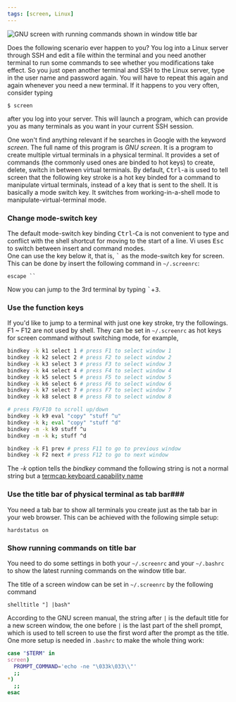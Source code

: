 ```yaml
---
tags: [screen, Linux]
---
```


![GNU screen with running commands shown in window title 
bar]({{site.exa}}/GNU-screen-with-running-commands-as-titles-of-terminals-shown-in-window-title-bar.png)

Does the following scenario ever happen to you? You log into a Linux server 
through SSH and edit a file within the terminal and you need another terminal 
to run some commands to see whether you modifications take effect. So you just 
open another terminal and SSH to the Linux server, type in the user name and 
password again. You will have to repeat this again and again whenever you need 
a new terminal. If it happens to you very often, consider typing

~~~
$ screen
~~~

after you log into your server. This will launch a program, which can provide 
you as many terminals as you want in your current SSH session.

One won't find anything relevant if he searches in Google with the keyword 
*screen*. The full name of this program is *GNU screen*. It is a program to 
create multiple virtual terminals in a physical terminal. It provides a set of 
commands (the commonly used ones are binded to hot keys) to create, delete, 
switch in between virtual terminals. By default, <kbd>Ctrl</kbd>-<kbd>a</kbd> 
is used to tell screen that the following key stroke is a hot key binded for a 
command to manipulate virtual terminals, instead of a key that is sent to the 
shell. It is basically a mode switch key. It switches from working-in-a-shell 
mode to manipulate-virtual-terminal mode.

### Change mode-switch key ###

The default mode-switch key binding <kbd>Ctrl</kbd>-<kbd>Ca</kbd> is not 
convenient to type and conflict with the shell shortcut for moving to the start 
of a line.  Vi uses <kbd>Esc</kbd> to switch between insert and command modes.  
One can use the key below it, that is, <kbd>\`</kbd> as the mode-switch key for 
screen.  This can be done by insert the following command in `~/.screenrc`:

~~~
escape ``
~~~

Now you can jump to the 3rd terminal by typing <kbd>\`</kbd>+<kbd>3</kbd>.

### Use the function keys ###

If you'd like to jump to a terminal with just one key stroke, try the 
followings. F1 ~ F12 are not used by shell.  They can be set in `~/.screenrc` 
as hot keys for screen command without switching mode, for example,

~~~ bash
bindkey -k k1 select 1 # press F1 to select window 1
bindkey -k k2 select 2 # press F2 to select window 2
bindkey -k k3 select 3 # press F3 to select window 3
bindkey -k k4 select 4 # press F4 to select window 4
bindkey -k k5 select 5 # press F5 to select window 5
bindkey -k k6 select 6 # press F6 to select window 6
bindkey -k k7 select 7 # press F7 to select window 7
bindkey -k k8 select 8 # press F8 to select window 8

# press F9/F10 to scroll up/down
bindkey -k k9 eval "copy" "stuff ^u"
bindkey -k k; eval "copy" "stuff ^d"
bindkey -m -k k9 stuff ^u
bindkey -m -k k; stuff ^d

bindkey -k F1 prev # press F11 to go to previous window
bindkey -k F2 next # press F12 to go to next window
~~~

The *-k* option tells the *bindkey* command the following string is not a 
normal string but a [termcap keyboard capability
name](https://www.gnu.org/software/termutils/manual/termcap-1.3/html_chapter/termcap_5.html)

### Use the title bar of physical terminal as tab bar###

You need a tab bar to show all terminals you create just as the tab bar in your 
web browser. This can be achieved with the following simple setup:

~~~
hardstatus on
~~~

### Show running commands on title bar ###

You need to do some settings in both your `~/.screenrc` and your `~/.bashrc` to 
show the latest running commands on the window title bar.

The title of a screen window can be set in `~/.screenrc` by the following 
command

~~~
shelltitle "] |bash"
~~~

According to the GNU screen manual, the string after `|` is the default title 
for a new screen window, the one before `|` is the last part of the shell 
prompt, which is used to tell screen to use the first word after the prompt as 
the title. One more setup is needed in `.bashrc` to make the whole thing work:

~~~bash
case "$TERM" in
screen)
  PROMPT_COMMAND='echo -ne "\033k\033\\"'
  ;;
*)
  ;;
esac
~~~ 

